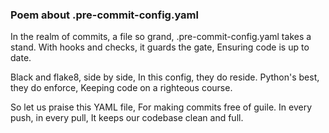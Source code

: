 ### Poem about .pre-commit-config.yaml

In the realm of commits, a file so grand,
.pre-commit-config.yaml takes a stand.
With hooks and checks, it guards the gate,
Ensuring code is up to date.

Black and flake8, side by side,
In this config, they do reside.
Python's best, they do enforce,
Keeping code on a righteous course.

So let us praise this YAML file,
For making commits free of guile.
In every push, in every pull,
It keeps our codebase clean and full.
